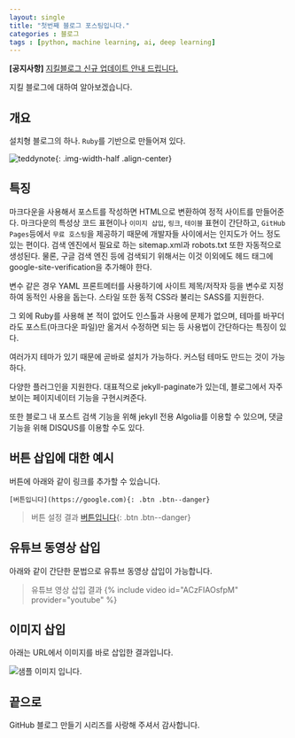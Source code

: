 ```yaml
---
layout: single
title: "첫번째 블로그 포스팅입니다."
categories : 블로그
tags : [python, machine learning, ai, deep learning]
---
```

**[공지사항]** [지킬블로그 신규 업데이트 안내 드립니다.](https://mmistakes.github.io/minimal-mistakes/docs/quick-start-guide/)

지킬 블로그에 대하여 알아보겠습니다.


## 개요

설치형 블로그의 하나. `Ruby`를 기반으로 만들어져 있다.


![teddynote]({{site.url}}/images/2021-05-10-first-posting/teddynote.png){: .img-width-half .align-center}


## 특징

마크다운을 사용해서 포스트를 작성하면 HTML으로 변환하여 정적 사이트를 만들어준다. 마크다운의 특성상 코드 표현이나 `이미지 삽입`, `링크`, `테이블` 표현이 간단하고, `GitHub Pages`등에서 `무료 호스팅`을 제공하기 때문에 개발자들 사이에서는 인지도가 어느 정도 있는 편이다. 검색 엔진에서 필요로 하는 sitemap.xml과 robots.txt 또한 자동적으로 생성된다. 물론, 구글 검색 엔진 등에 검색되기 위해서는 이것 이외에도 헤드 태그에 google-site-verification을 추가해야 한다.

변수 같은 경우 YAML 프론트메터를 사용하기에 사이트 제목/저작자 등을 변수로 지정하여 동적인 사용을 돕는다. 스타일 또한 동적 CSS라 불리는 SASS를 지원한다.

그 외에 Ruby를 사용해 본 적이 없어도 인스톨과 사용에 문제가 없으며, 테마를 바꾸더라도 포스트(마크다운 파일)만 옮겨서 수정하면 되는 등 사용법이 간단하다는 특징이 있다.

여러가지 테마가 있기 때문에 곧바로 설치가 가능하다. 커스텀 테마도 만드는 것이 가능하다.

다양한 플러그인을 지원한다. 대표적으로 jekyll-paginate가 있는데, 블로그에서 자주 보이는 페이지네이터 기능을 구현시켜준다.

또한 블로그 내 포스트 검색 기능을 위해 jekyll 전용 Algolia를 이용할 수 있으며, 댓글 기능을 위해 DISQUS를 이용할 수도 있다.

## 버튼 삽입에 대한 예시

버튼에 아래와 같이 링크를 추가할 수 있습니다.


`[버튼입니다](https://google.com){: .btn .btn--danger}`

> 버튼 설정 결과
[버튼입니다](https://google.com){: .btn .btn--danger}

## 유튜브 동영상 삽입

아래와 같이 간단한 문법으로 유튜브 동영상 삽입이 가능합니다.

> 유튜브 영상 삽입 결과
{% include video id="ACzFIAOsfpM" provider="youtube" %}


## 이미지 삽입

아래는 URL에서 이미지를 바로 삽입한 결과입니다.

![샘플 이미지 입니다.](https://images.unsplash.com/photo-1579353977828-2a4eab540b9a?ixid=MnwxMjA3fDB8MHxzZWFyY2h8MXx8c2FtcGxlfGVufDB8fDB8fA%3D%3D&ixlib=rb-1.2.1&w=1000&q=80)


## 끝으로

GitHub 블로그 만들기 시리즈를 사랑해 주셔서 감사합니다.
